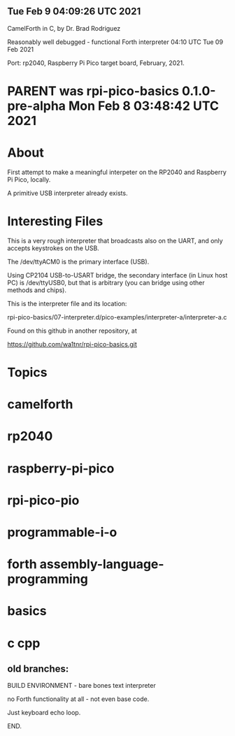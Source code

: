 ## Tue Feb  9 04:09:26 UTC 2021

CamelForth in C, by Dr. Brad Rodriguez

Reasonably well debugged - functional Forth interpreter 04:10 UTC Tue 09 Feb 2021

Port: rp2040, Raspberry Pi Pico target board, February, 2021.

# PARENT was rpi-pico-basics   0.1.0-pre-alpha   Mon Feb  8 03:48:42 UTC 2021

# About

First attempt to make a meaningful interpeter on the
RP2040 and Raspberry Pi Pico, locally.

A primitive USB interpreter already exists.

# Interesting Files

This is a very rough interpreter that broadcasts
also on the UART, and only accepts keystrokes on
the USB.

The /dev/ttyACM0 is the primary interface (USB).

Using CP2104 USB-to-USART bridge, the secondary
interface (in Linux host PC) is /dev/ttyUSB0, but
that is arbitrary (you can bridge using other
methods and chips).

This is the interpreter file and its location:

rpi-pico-basics/07-interpreter.d/pico-examples/interpreter-a/interpreter-a.c

Found on this github in another repository, at

 https://github.com/wa1tnr/rpi-pico-basics.git

# Topics

# camelforth
# rp2040
# raspberry-pi-pico

# rpi-pico-pio

# programmable-i-o

# forth assembly-language-programming
# basics
# c cpp


## old branches:

BUILD ENVIRONMENT - bare bones text interpreter

no Forth functionality at all - not even base code.

Just keyboard echo loop.

END.
